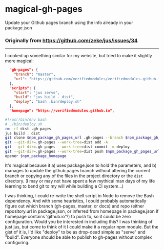 # magical-gh-pages
Update your Github pages branch using the info already in your package.json

### Originally from https://github.com/zeke/jus/issues/34
---

I cooked up something similar for my website, but tried to make it slightly more magical:

```json
  "gh-pages": {
    "branch": "master",
    "url": "https://github.com/verifiedmodules/verifiedmodules.github.io"
  },
  "scripts": {
    "start": "jus serve",
    "build": "jus build . dist",
    "deploy": "bash .bin/deploy.sh"
  },
  "homepage": "https://verifiedmodules.github.io",
```

```bash
#!/usr/bin/env bash
# ./bin/deploy.sh
rm -rf dist .gh-pages
jus build . dist
git clone $npm_package_gh_pages_url .gh-pages --branch $npm_package_gh_pages_branch --bare --depth 1
git --git-dir=.gh-pages --work-tree=dist add -A
git --git-dir=.gh-pages --work-tree=dist commit -m deploy
git --git-dir=.gh-pages --work-tree=dist push $npm_package_gh_pages_url $npm_package_gh_pages_branch
opener $npm_package_homepage
```

It's magical because it a) uses package.json to hold the parameters, and b) manages to update the github pages branch without altering the current branch or copying any of the files in the project directory or the `dist` directory. (I may or may not have spent a few mythical man days of my life learning to bend git to my will while building a CI system...)

I was thinking, I could re-write the shell script in Node to remove the Bash dependency. And with some heuristics, I could probably automatically figure out which branch (gh-pages, master, or docs) and repo (either repository.url in package.json, or inferred from homepage in package.json if homepage contains 'github.io'?) to push to, so it could be zero configuration.  Would you be interested in including this? I was thinking of just jus, but come to think of it I could make it a regular npm module. But the gist of it is, I'd like "deploy" to be as drop-dead simple as "serve" and "build". Everyone should be able to publish to gh-pages without complex configuring.
